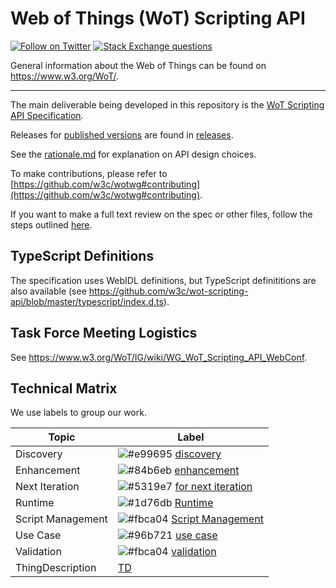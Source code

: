 # Web of Things (WoT) Scripting API
[![Follow on Twitter](https://img.shields.io/twitter/follow/W3C_WoT.svg?label=follow+W3C_WoT)](https://twitter.com/W3C_WoT)
[![Stack Exchange questions](https://img.shields.io/stackexchange/stackoverflow/t/web-of-things?style=plastic)]( https://stackoverflow.com/questions/tagged/web-of-things)

General information about the Web of Things can be found on https://www.w3.org/WoT/.
  
---

The main deliverable being developed in this repository is the [WoT Scripting API Specification](http://w3c.github.io/wot-scripting-api/).

Releases for [published versions](https://www.w3.org/TR/wot-scripting-api/) are found in [releases](./releases/).

See the [rationale.md](./rationale.md) for explanation on API design choices.

To make contributions, please refer to [https://github.com/w3c/wotwg#contributing](https://github.com/w3c/wotwg#contributing).

If you want to make a full text review on the spec or other files, follow the steps outlined [here](https://github.com/w3c/wot-scripting-api/pull/248).

## TypeScript Definitions

The specification uses WebIDL definitions, but TypeScript definititions are also available (see https://github.com/w3c/wot-scripting-api/blob/master/typescript/index.d.ts).

## Task Force Meeting Logistics

See https://www.w3.org/WoT/IG/wiki/WG_WoT_Scripting_API_WebConf. 

## Technical Matrix

We use labels to group our work.

| Topic             | Label |
| ----------------- | ----------- |
| Discovery         | ![#e99695](https://via.placeholder.com/15/e99695/000000?text=+) [discovery](https://github.com/w3c/wot-scripting-api/labels/discovery)    |
| Enhancement       | ![#84b6eb](https://via.placeholder.com/15/84b6eb/000000?text=+) [enhancement](https://github.com/w3c/wot-scripting-api/labels/enhancement)        |
| Next Iteration    | ![#5319e7](https://via.placeholder.com/15/5319e7/000000?text=+) [for next iteration](https://github.com/w3c/wot-scripting-api/labels/for%20next%20iteration)        |
| Runtime           | ![#1d76db](https://via.placeholder.com/15/1d76db/000000?text=+) [Runtime](https://github.com/w3c/wot-scripting-api/labels/Runtime)        |
| Script Management | ![#fbca04](https://via.placeholder.com/15/fbca04/000000?text=+) [Script Management](https://github.com/w3c/wot-scripting-api/labels/Script%20Management)        |
| Use Case          | ![#96b721](https://via.placeholder.com/15/96b721/000000?text=+) [use case](https://github.com/w3c/wot-scripting-api/labels/use%20case)        |
| Validation        | ![#fbca04](https://via.placeholder.com/15/fbca04/000000?text=+) [validation](https://github.com/w3c/wot-scripting-api/labels/validation)        |
| ThingDescription  | [TD]()


